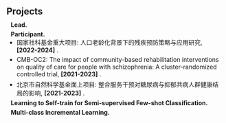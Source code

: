 <h1 id="projects"></h1>

<h2 style="margin: 60px 0px 10px;">Projects</h2>

<h4 style="margin:0 10px 0;">Lead.</h4>
<ul style="margin:0 0 5px;">
</ul>

<h4 style="margin:0 10px 0;">Participant.</h4>
<ul style="margin:0 0 5px;">
  <li>国家社科基金重大项目: 人口老龄化背景下的残疾预防策略与应用研究, <strong>[2022-2024]</strong> .</li>
</ul>
<ul style="margin:0 0 5px;">
  <li>CMB-OC2: The impact of community-based rehabilitation interventions on quality of care for people with schizophrenia: A cluster-randomized controlled trial, <strong>[2021-2023]</strong> .</li>
</ul>
<ul style="margin:0 0 5px;">
  <li>北京市自然科学基金面上项目: 整合服务干预对糖尿病与抑郁共病人群健康结局的影响, <strong>[2021-2023]</strong> .</li>
</ul>

<h4 style="margin:0 10px 0;">Learning to Self-train for Semi-supervised Few-shot Classification.</h4>

<ul style="margin:0 0 5px;">

</ul>

<h4 style="margin:0 10px 0;">Multi-class Incremental Learning.</h4>

<ul style="margin:0 0 20px;">

</ul>
